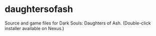 # daughtersofash
Source and game files for Dark Souls: Daughters of Ash. (Double-click installer available on Nexus.)
